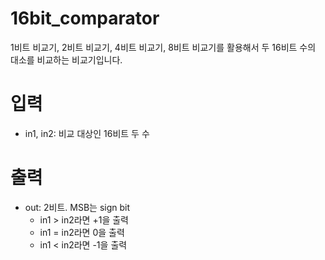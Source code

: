 # 16bit_comparator
1비트 비교기,  2비트 비교기,  4비트 비교기,  8비트 비교기를 활용해서 두 16비트 수의 대소를 비교하는 비교기입니다.

# 입력
- in1, in2: 비교 대상인 16비트 두 수

# 출력
- out: 2비트. MSB는 sign bit
  - in1 > in2라면 +1을 출력 
  - in1 = in2라면 0을 출력
  - in1 < in2라면 -1을 출력
